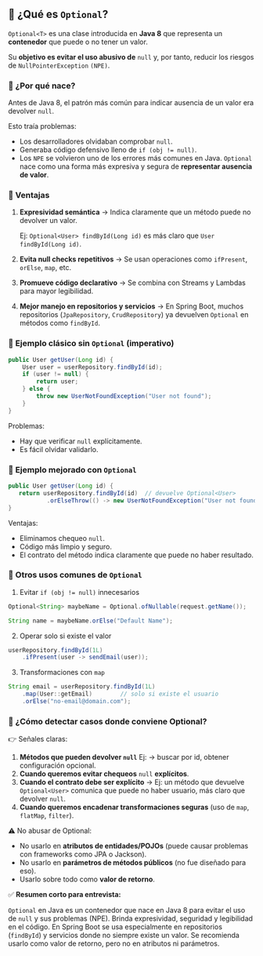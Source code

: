 ## 🔹 ¿Qué es `Optional`?
`Optional<T>` es una clase introducida en **Java 8** que representa un **contenedor** que puede o no tener un valor.

Su **objetivo es evitar el uso abusivo de** `null` y, por tanto, reducir los riesgos de `NullPointerException` `(NPE)`.

### 🔹 ¿Por qué nace?
Antes de Java 8, el patrón más común para indicar ausencia de un valor era devolver `null`.

Esto traía problemas:
- Los desarrolladores olvidaban comprobar `null`.
- Generaba código defensivo lleno de `if (obj != null)`.
- Los `NPE` se volvieron uno de los errores más comunes en Java.
`Optional` nace como una forma más expresiva y segura de **representar ausencia de valor**.

### 🔹 Ventajas
1. **Expresividad semántica** → Indica claramente que un método puede no devolver un valor.

   Ej: `Optional<User> findById(Long id)` es más claro que `User findById(Long id)`.

2. **Evita null checks repetitivos** → Se usan operaciones como `ifPresent`, `orElse`, `map`, etc.
3. **Promueve código declarativo** → Se combina con Streams y Lambdas para mayor legibilidad.
4. **Mejor manejo en repositorios y servicios** → En Spring Boot, muchos repositorios (`JpaRepository`, `CrudRepository`) ya devuelven `Optional` en métodos como `findById`.

### 🔹 Ejemplo clásico sin `Optional` (imperativo)
```java
public User getUser(Long id) {
    User user = userRepository.findById(id);
    if (user != null) {
        return user;
    } else {
        throw new UserNotFoundException("User not found");
    }
}
```
Problemas:
- Hay que verificar `null` explícitamente.
- Es fácil olvidar validarlo.

### 🔹 Ejemplo mejorado con `Optional`
```java
public User getUser(Long id) {
   return userRepository.findById(id)  // devuelve Optional<User>
           .orElseThrow(() -> new UserNotFoundException("User not found"));
}
```
Ventajas:
- Eliminamos chequeo `null`.
- Código más limpio y seguro.
- El contrato del método indica claramente que puede no haber resultado.

### 🔹 Otros usos comunes de `Optional`
1. Evitar `if (obj != null)` innecesarios

```java
Optional<String> maybeName = Optional.ofNullable(request.getName());

String name = maybeName.orElse("Default Name");
```

2. Operar solo si existe el valor

```java
userRepository.findById(1L)
    .ifPresent(user -> sendEmail(user));
```

3. Transformaciones con `map`

```java
String email = userRepository.findById(1L)
    .map(User::getEmail)        // solo si existe el usuario
    .orElse("no-email@domain.com");
```

### 🔹 ¿Cómo detectar casos donde conviene Optional?
👉 Señales claras:
1. **Métodos que pueden devolver `null`** Ej: → buscar por id, obtener configuración opcional.
2. **Cuando queremos evitar chequeos** `null` **explícitos**.
3. **Cuando el contrato debe ser explícito** → Ej: un método que devuelve `Optional<User>` comunica que puede no haber usuario, más claro que devolver `null`.
4. **Cuando queremos encadenar transformaciones seguras** (uso de `map`, `flatMap`, `filter`).

⚠️ No abusar de Optional:
- No usarlo en **atributos de entidades/POJOs** (puede causar problemas con frameworks como JPA o Jackson).
- No usarlo en **parámetros de métodos públicos** (no fue diseñado para eso).
- Usarlo sobre todo como **valor de retorno**.

✅ **Resumen corto para entrevista:**

`Optional` en Java es un contenedor que nace en Java 8 para evitar el uso de `null` y sus problemas (NPE). 
Brinda expresividad, seguridad y legibilidad en el código. En Spring Boot se usa especialmente en repositorios (`findById`) 
y servicios donde no siempre existe un valor. Se recomienda usarlo como valor de retorno, pero no en atributos ni parámetros.